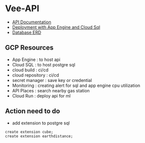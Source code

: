 # Vee-API

- [API Documentation](./dokumentasi/api%20doc/API%20Dokumentasi.pdf)
- [Deployment with App Engine and Cloud Sql](./dokumentasi/deployment/app%20engine.md)
- [Database ERD](./dokumentasi/erd/v1.0.0.png)

## GCP Resources

- App Engine : to host api
- Cloud SQL : to host postgre sql
- cloud build : ci/cd
- cloud repository : ci/cd
- secret manager : save key or credential
- Monitoring : creating alert for sql and app engine cpu utilization
- API Places : search nearby gas station
- Cloud Run : deploy api for ml

## Action need to do

- add extension to postgre sql

```
create extension cube;
create extension earthdistance;
```
